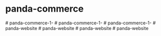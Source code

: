 # panda-commerce
#   p a n d a - c o m m e r c e - 1 -  
 #   p a n d a - c o m m e r c e - 1 -  
 # panda-commerce-1-
#   p a n d a - w e b s i t e  
 #   p a n d a - w e b s i t e  
 #   p a n d a - w e b s i t e  
 #   p a n d a - w e b s i t e  
 
